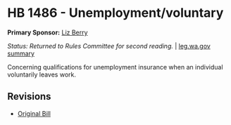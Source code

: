 # HB 1486 - Unemployment/voluntary
**Primary Sponsor:** [Liz Berry](/person/leg/liz.berry.md)

*Status: Returned to Rules Committee for second reading.* | [leg.wa.gov summary](https://app.leg.wa.gov/billsummary?BillNumber=1486&Year=2021)

Concerning qualifications for unemployment insurance when an individual voluntarily leaves work.

## Revisions
* [Original Bill](1/)